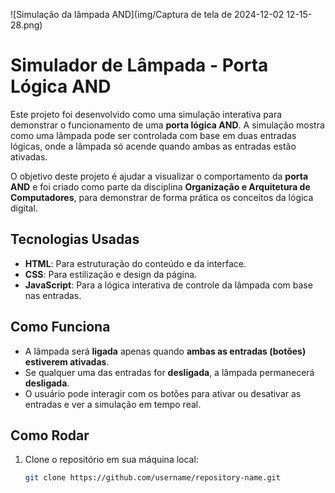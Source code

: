 
![Simulação da lâmpada AND](img/Captura de tela de 2024-12-02 12-15-28.png)
# Simulador de Lâmpada - Porta Lógica AND

Este projeto foi desenvolvido como uma simulação interativa para demonstrar o funcionamento de uma **porta lógica AND**. A simulação mostra como uma lâmpada pode ser controlada com base em duas entradas lógicas, onde a lâmpada só acende quando ambas as entradas estão ativadas.

O objetivo deste projeto é ajudar a visualizar o comportamento da **porta AND** e foi criado como parte da disciplina **Organização e Arquitetura de Computadores**, para demonstrar de forma prática os conceitos da lógica digital.

## Tecnologias Usadas

- **HTML**: Para estruturação do conteúdo e da interface.
- **CSS**: Para estilização e design da página.
- **JavaScript**: Para a lógica interativa de controle da lâmpada com base nas entradas.

## Como Funciona

- A lâmpada será **ligada** apenas quando **ambas as entradas (botões) estiverem ativadas**.
- Se qualquer uma das entradas for **desligada**, a lâmpada permanecerá **desligada**.
- O usuário pode interagir com os botões para ativar ou desativar as entradas e ver a simulação em tempo real.

## Como Rodar

1. Clone o repositório em sua máquina local:

   ```bash
   git clone https://github.com/username/repository-name.git
